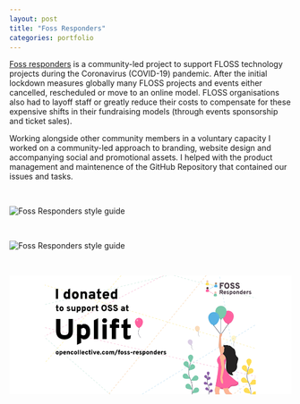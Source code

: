 ```yaml
---
layout: post
title: "Foss Responders"
categories: portfolio
---
```


[Foss responders](https://fossresponders.com/) is a community-led project to support FLOSS technology projects during the Coronavirus (COVID-19) pandemic. After the initial lockdown measures globally many FLOSS projects and events either cancelled, rescheduled or move to an online model. FLOSS organisations also had to layoff staff or greatly reduce their costs to compensate for these expensive shifts in their fundraising models (through events sponsorship and ticket sales).

Working alongside other community members in a voluntary capacity I worked on a community-led approach to branding, website design and accompanying social and promotional assets. I helped with the product management and maintenence of the GitHub Repository that contained our issues and tasks.

<br />

![Foss Responders style guide](https://erioldoesdesign.com/wp/wp-content/uploads/2020/05/FR3.png "Foss Responders style guide")

<br />

![Foss Responders style guide](https://erioldoesdesign.com/wp/wp-content/uploads/2020/05/FR2.png "Foss Responders website design")

<br />

![Foss Responders social event graphic](https://github.com/Erioldoesdesign/erioldoesdesign.github.io/blob/master/images/FR1.png?raw=true "FFoss Responders social event graphic")